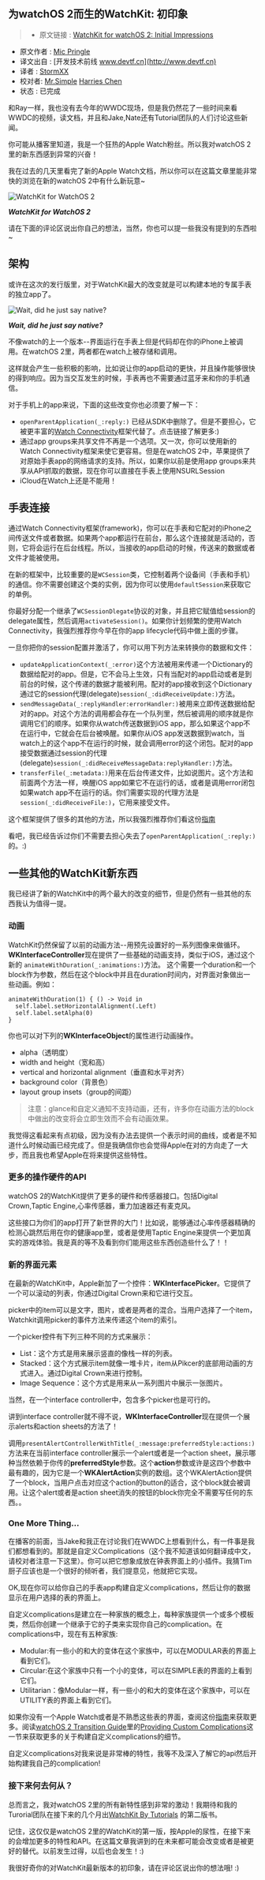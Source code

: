 为watchOS 2而生的WatchKit: 初印象
---

> * 原文链接 : [WatchKit for watchOS 2: Initial Impressions](http://www.raywenderlich.com/108415/watchkit-for-watchos-2)
* 原文作者 : [Mic Pringle](http://www.raywenderlich.com/u/micpringle)
* 译文出自 :  [开发技术前线 www.devtf.cn](http://www.devtf.cn)
* 译者 : [StormXX](https://github.com/StormXX) 
* 校对者: [Mr.Simple](https://github.com/bboyfeiyu) [Harries Chen](https://github.com/mrchenhao)
* 状态 : 已完成

和Ray一样，我也没有去今年的WWDC现场，但是我仍然花了一些时间来看WWDC的视频，读文档，并且和Jake,Nate还有Tutorial团队的人们讨论这些新闻。

你可能从播客里知道，我是一个狂热的Apple Watch粉丝。所以我对watchOS 2里的新东西感到异常的兴奋！

我在过去的几天里看完了新的Apple Watch文档，所以你可以在这篇文章里能非常快的浏览在新的watchOS 2中有什么新玩意~

![WatchKit for WatchOS 2](http://cdn4.raywenderlich.com/wp-content/uploads/2015/06/WatchKit_01.jpg)

***WatchKit for WatchOS 2***

请在下面的评论区说出你自己的想法，当然，你也可以提一些我没有提到的东西啦~

## 架构

或许在这次的发行版里，对于WatchKit最大的改变就是可以构建本地的专属手表的独立app了。

![Wait, did he just say native?](http://cdn2.raywenderlich.com/wp-content/uploads/2015/06/Spitting.png)

***Wait, did he just say native?***

不像watch的上一个版本--界面运行在手表上但是代码却在你的iPhone上被调用。在watchOS 2里，两者都在watch上被存储和调用。

这样就会产生一些积极的影响，比如说让你的app启动的更快，并且操作能够很快的得到响应。因为当交互发生的时候，手表再也不需要通过蓝牙来和你的手机通信。

对于手机上的app来说，下面的这些改变你也必须要了解一下：

- `openParentApplication(_:reply:)` 已经从SDK中删除了。但是不要担心，它被更丰富的[Watch Connectivity](https://developer.apple.com/library/prerelease/watchos/documentation/WatchConnectivity/Reference/WatchConnectivity_framework/index.html#//apple_ref/doc/uid/TP40015269)框架代替了。点击链接了解更多:)
- 通过app groups来共享文件不再是一个选项。又一次，你可以使用新的 Watch Connectivity框架来使它更容易。但是在watchOS 2中，苹果提供了对原始手表app的网络请求的支持。所以，如果你以前是使用app groups来共享从API抓取的数据，现在你可以直接在手表上使用NSURLSession
- iCloud在Watch上还是不能用！

## 手表连接

通过Watch Connectivity框架(framework)，你可以在手表和它配对的iPhone之间传送文件或者数据。如果两个app都运行在前台，那么这个连接就是活动的，否则，它将会运行在后台线程。所以，当接收的app启动的时候，传送来的数据或者文件才能被使用。

在新的框架中，比较重要的是`WCSession`类，它控制着两个设备间（手表和手机）的通信。你不需要创建这个类的实例，因为你可以使用`defaultSession`来获取它的单例。

你最好分配一个继承了`WCSessionDlegate`协议的对象，并且把它赋值给session的delegate属性，然后调用`activateSession()`。如果你计划频繁的使用Watch Connectivity，我强烈推荐你今早在你的app lifecycle代码中做上面的步骤。

一旦你把你的session配置并激活了，你可以用下列方法来转换你的数据和文件：

- `updateApplicationContext(_:error)`这个方法被用来传递一个Dictionary的数据给配对的app。但是，它不会马上生效，只有当配对的app启动或者是到前台的时候，这个传递的数据才能被利用。配对的app接收到这个Dictionary通过它的session代理(delegate)`session(_:didReceiveUpdate:)`方法。
- `sendMessageData(_:replyHandler:errorHandler:)`被用来立即传送数据给配对的app。对这个方法的调用都会存在一个队列里，然后被调用的顺序就是你调用它们的顺序。如果你从watch传送数据到iOS app，那么如果这个app不在运行中，它就会在后台被唤醒。如果你从iOS app发送数据到watch，当watch上的这个app不在运行的时候，就会调用error的这个闭包。配对的app接受数据通过session的代理(delegate)`session(_:didReceiveMessageData:replyHandler:)`方法。
- `transferFile(_:metadata:)`用来在后台传递文件，比如说图片。这个方法和前面两个方法一样，唤醒iOS app如果它不在运行的话，或者是调用error闭包如果watch app不在运行的话。你们需要实现的代理方法是`session(_:didReceiveFile:)`，它用来接受文件。

这个框架提供了很多的其他的方法，所以我强烈推荐你们看这份[指南](https://developer.apple.com/library/prerelease/watchos/documentation/WatchConnectivity/Reference/WatchConnectivity_framework/index.html#//apple_ref/doc/uid/TP40015269)

看吧，我已经告诉过你们不需要去担心失去了`openParentApplication(_:reply:)`的。:)

## 一些其他的WatchKit新东西

我已经讲了新的WatchKit中的两个最大的改变的细节，但是仍然有一些其他的东西我认为值得一提。

### 动画

WatchKit仍然保留了以前的动画方法--用预先设置好的一系列图像来做循环。**WKInterfaceController**现在提供了一些基础的动画支持，类似于iOS，通过这个新的 `animateWithDuration(_:animations:)`方法。
这个需要一个duration和一个block作为参数，然后在这个block中并且在duration时间内，对界面对象做出一些动画。例如：

```
animateWithDuration(1) { () -> Void in 
  self.label.setHorizontalAlignment(.Left)
  self.label.setAlpha(0)
}
```

你也可以对下列的**WKInterfaceObject**的属性进行动画操作。

- alpha（透明度）
- width and height（宽和高）
- vertical and horizontal alignment（垂直和水平对齐）
- background color（背景色）
- layout group insets（group的间距）

>注意：glance和自定义通知不支持动画，还有，许多你在动画方法的block中做出的改变将会立即生效而不会有动画效果。

我觉得这看起来有点初级，因为没有办法去提供一个表示时间的曲线，或者是不知道什么时候动画已经完成了。但是我确信你也会觉得Apple在对的方向走了一大步，而且我也希望Apple在将来提供这些特性。

### 更多的操作硬件的API

watchOS 2的WatchKit提供了更多的硬件和传感器接口。包括Digital Crown,Taptic Engine,心率传感器，重力加速器还有麦克风。

这些接口为你们的app打开了新世界的大门！比如说，能够通过心率传感器精确的检测心跳然后用在你的健康app里，或者是使用Taptic Engine来提供一个更加真实的游戏体验。我是真的等不及看到你们能用这些东西创造些什么了！！

### 新的界面元素

在最新的WatchKit中，Apple新加了一个控件：**WKInterfacePicker**。它提供了一个可以滚动的列表，你通过Digital Crown来和它进行交互。

picker中的item可以是文字，图片，或者是两者的混合。当用户选择了一个item，Watchkit调用picker的事件方法来传递这个item的索引。

一个picker控件有下列三种不同的方式来展示：

- List：这个方式是用来展示竖直的像栈一样的列表。
- Stacked：这个方式展示item就像一堆卡片，item从Pikcer的底部用动画的方式进入。通过Digital Crown来进行控制。
- Image Sequence：这个方式是用来从一系列图片中展示一张图片。

当然，在一个interface controller中，包含多个picker也是可行的。

讲到interface controller就不得不说，**WKInterfaceController**现在提供一个展示alerts和action sheets的方法了！

调用`presentAlertControllerWithTitle(_:message:preferredStyle:actions:)`方法来在当前interface controller展示一个alert或者是一个action sheet，展示哪种当然依赖于你传的**preferredStyle**参数。这个**action**参数或许是这四个参数中最有趣的，因为它是一个**WKAlertAction**实例的数组。这个WKAlertAction提供了一个block，当用户点击对应这个action的button的适合，这个block就会被调用。让这个alert或者是action sheet消失的按钮的block你完全不需要写任何的东西。。

### One More Thing…

在播客的前面，当Jake和我正在讨论我们在WWDC上想看到什么，有一件事是我们都想看到的。那就是自定义Complications（这个我不知道该如何翻译成中文，请校对者注意一下这里）。你可以把它想象成放在钟表界面上的小插件。我猜Tim厨子应该也是一个很好的倾听者，我们提意见，他就把它实现。

OK,现在你可以给你自己的手表app构建自定义complications，然后让你的数据显示在用户选择的表的界面上。

自定义complications是建立在一种家族的概念上，每种家族提供一个或多个模板类，然后你创建一个继承于它的子类来实现你自己的complication。在complications中，现在有五种家族:

- Modular:有一些小的和大的变体在这个家族中，可以在MODULAR表的界面上看到它们。
- Circular:在这个家族中只有一个小的变体，可以在SIMPLE表的界面的上看到它们。
- Utilitarian：像Modular一样，有一些小的和大的变体在这个家族中，可以在UTILITY表的界面上看到它们。

如果你没有一个Apple Watch或者是不熟悉这些表的界面，查阅这份[指南](https://developer.apple.com/library/prerelease/watchos/documentation/General/Conceptual/AppleWatch2TransitionGuide/DesigningaComplication.html#//apple_ref/doc/uid/TP40015234-CH11-SW1)来获取更多。阅读[watchOS 2 Transition Guide](https://developer.apple.com/library/prerelease/watchos/documentation/General/Conceptual/AppleWatch2TransitionGuide/index.html)里的[Providing Custom Complications](https://developer.apple.com/library/prerelease/watchos/documentation/General/Conceptual/AppleWatch2TransitionGuide/DesigningaComplication.html#//apple_ref/doc/uid/TP40015234-CH11-SW1)这一节来获取更多的关于构建自定义complications的细节。

自定义complications对我来说是非常棒的特性，我等不及深入了解它的api然后开始构建我自己的complication!

### 接下来何去何从？

总而言之，我对watchOS 2里的所有新特性感到非常的激动！我期待和我的Turorial团队在接下来的几个月出[WatchKit By Tutorials](http://www.raywenderlich.com/store/watchkit-by-tutorials) 的第二版书。

记住，这仅仅是watchOS 2里的WatchKit的第一版，按Apple的尿性，在接下来的会增加更多的特性和API。在这篇文章我讲到的在未来都可能会改变或者是被更好的替代。以前发生过得，以后也会发生！:)

我很好奇你的对WatchKit最新版本的初印象，请在评论区说出你的想法哦! :)